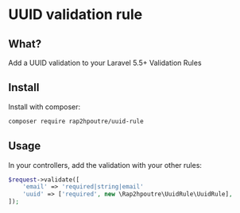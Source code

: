 # UUID validation rule
## What?
Add a UUID validation to your Laravel 5.5+ Validation Rules
## Install
Install with composer:

```bash
composer require rap2hpoutre/uuid-rule
```
## Usage
In your controllers, add the validation with your other rules:

```php 
$request->validate([
    'email' => 'required|string|email'
    'uuid' => ['required', new \Rap2hpoutre\UuidRule\UuidRule],
]);
```